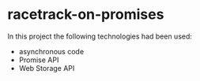 # racetrack-on-promises

In this project the following technologies had been used:
* asynchronous code
* Promise API
* Web Storage API
